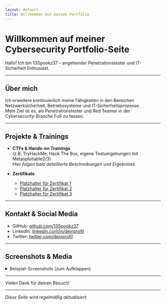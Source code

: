 ```yaml
---
layout: default
title: Willkommen auf meinem Portfolio
---
```


# Willkommen auf meiner Cybersecurity Portfolio-Seite

Hallo! Ich bin 13Spookz37 – angehender Penetrationstester und IT-Sicherheit Enthusiast.

---

## Über mich

Ich erweitere kontinuierlich meine Fähigkeiten in den Bereichen Netzwerksicherheit, Betriebssysteme und IT-Sicherheitsprozesse.  
Mein Ziel ist es, als Penetrationstester und Red Teamer in der Cybersecurity-Branche Fuß zu fassen.

---

## Projekte & Trainings

- **CTFs & Hands-on Trainings**  
  (z.B. TryHackMe, Hack The Box, eigene Testumgebungen mit Metasploitable2/3)  
  _Hier folgen bald detaillierte Beschreibungen und Ergebnisse._

- **Zertifikate**  
  - [Platzhalter für Zertifikat 1](#)  
  - [Platzhalter für Zertifikat 2](#)  
  - [Platzhalter für Zertifikat 3](#)  

---

## Kontakt & Social Media

- GitHub: [github.com/13Spookz37](#)  
- LinkedIn: [linkedin.com/in/deinprofil](#)  
- Twitter: [twitter.com/deinprofil](#)  

---

## Screenshots & Media

<details>
<summary>Beispiel-Screenshots (zum Aufklappen)</summary>

![Screenshot Beispiel 1](pfad/zu/screenshot1.png)  
![Screenshot Beispiel 2](pfad/zu/screenshot2.png)

</details>

---

Vielen Dank für deinen Besuch!

---

*Diese Seite wird regelmäßig aktualisiert.*
